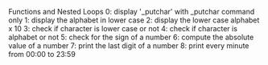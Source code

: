 Functions and Nested Loops
0: display '_putchar' with _putchar command only
1: display the alphabet in lower case
2: display the lower case alphabet x 10
3: check if character is lower case or not
4: check if character is alphabet or not
5: check for the sign of a number
6: compute the absolute value of a number
7: print the last digit of a number
8: print every minute from 00:00 to 23:59
